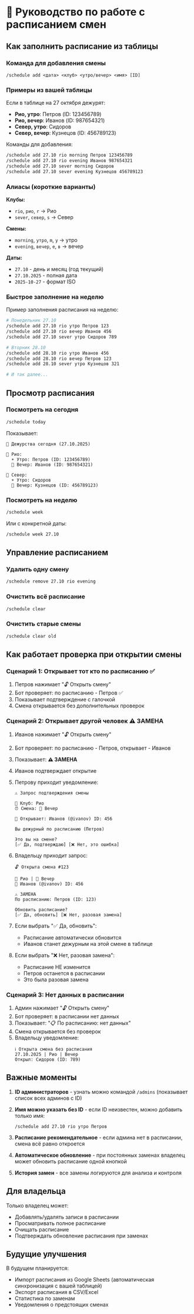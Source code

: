 # 📅 Руководство по работе с расписанием смен

## Как заполнить расписание из таблицы

### Команда для добавления смены

```
/schedule add <дата> <клуб> <утро/вечер> <имя> [ID]
```

### Примеры из вашей таблицы

Если в таблице на 27 октября дежурят:
- **Рио, утро**: Петров (ID: 123456789)
- **Рио, вечер**: Иванов (ID: 987654321)
- **Север, утро**: Сидоров
- **Север, вечер**: Кузнецов (ID: 456789123)

Команды для добавления:

```bash
/schedule add 27.10 rio morning Петров 123456789
/schedule add 27.10 rio evening Иванов 987654321
/schedule add 27.10 sever morning Сидоров
/schedule add 27.10 sever evening Кузнецов 456789123
```

### Алиасы (короткие варианты)

**Клубы:**
- `rio`, `рио`, `r` → Рио
- `sever`, `север`, `s` → Север

**Смены:**
- `morning`, `утро`, `m`, `у` → утро
- `evening`, `вечер`, `e`, `в` → вечер

**Даты:**
- `27.10` - день и месяц (год текущий)
- `27.10.2025` - полная дата
- `2025-10-27` - формат ISO

### Быстрое заполнение на неделю

Пример заполнения расписания на неделю:

```bash
# Понедельник 27.10
/schedule add 27.10 rio утро Петров 123
/schedule add 27.10 rio вечер Иванов 456
/schedule add 27.10 sever утро Сидоров 789

# Вторник 28.10
/schedule add 28.10 rio утро Иванов 456
/schedule add 28.10 rio вечер Петров 123
/schedule add 28.10 sever утро Кузнецов 321

# И так далее...
```

## Просмотр расписания

### Посмотреть на сегодня

```bash
/schedule today
```

Показывает:
```
📅 Дежурства сегодня (27.10.2025)

🏢 Рио:
  ☀️ Утро: Петров (ID: 123456789)
  🌙 Вечер: Иванов (ID: 987654321)

🏢 Север:
  ☀️ Утро: Сидоров
  🌙 Вечер: Кузнецов (ID: 456789123)
```

### Посмотреть на неделю

```bash
/schedule week
```

Или с конкретной даты:

```bash
/schedule week 27.10
```

## Управление расписанием

### Удалить одну смену

```bash
/schedule remove 27.10 rio evening
```

### Очистить всё расписание

```bash
/schedule clear
```

### Очистить старые смены

```bash
/schedule clear old
```

## Как работает проверка при открытии смены

### Сценарий 1: Открывает тот кто по расписанию ✅

1. Петров нажимает "🔓 Открыть смену"
2. Бот проверяет: по расписанию - Петров ✅
3. Показывает подтверждение с галочкой
4. Смена открывается без дополнительных проверок

### Сценарий 2: Открывает другой человек ⚠️ ЗАМЕНА

1. Иванов нажимает "🔓 Открыть смену"
2. Бот проверяет: по расписанию - Петров, открывает - Иванов
3. Показывает: **⚠️ ЗАМЕНА**
4. Иванов подтверждает открытие
5. Петрову приходит уведомление:
   ```
   ⚠️ Запрос подтверждения смены
   
   🏢 Клуб: Рио
   ⏰ Смена: 🌙 Вечер
   
   👤 Открывает: Иванов (@ivanov) ID: 456
   
   Вы дежурный по расписанию (Петров)
   
   Это вы на смене?
   [✅ Да, подтверждаю] [❌ Нет, это ошибка]
   ```

6. Владельцу приходит запрос:
   ```
   🔓 Открыта смена #123
   
   🏢 Рио | 🌙 Вечер
   👤 Иванов (@ivanov) ID: 456
   
   ⚠️ ЗАМЕНА
   По расписанию: Петров (ID: 123)
   
   Обновить расписание?
   [✅ Да, обновить] [❌ Нет, разовая замена]
   ```

7. Если выбрать "✅ Да, обновить":
   - Расписание автоматически обновится
   - Иванов станет дежурным на этой смене в таблице

8. Если выбрать "❌ Нет, разовая замена":
   - Расписание НЕ изменится
   - Петров останется в расписании
   - Это была разовая замена

### Сценарий 3: Нет данных в расписании

1. Админ нажимает "🔓 Открыть смену"
2. Бот проверяет: в расписании нет данных
3. Показывает: "📋 По расписанию: нет данных"
4. Смена открывается без проверок
5. Владельцу уведомление:
   ```
   ℹ️ Открыта смена без расписания
   27.10.2025 | Рио | Вечер
   Открыл: Сидоров (ID: 789)
   ```

## Важные моменты

1. **ID администраторов** - узнать можно командой `/admins` (показывает список всех админов с ID)

2. **Имя можно указать без ID** - если ID неизвестен, можно добавить только имя:
   ```
   /schedule add 27.10 rio утро Петров
   ```

3. **Расписание рекомендательное** - если админа нет в расписании, смена всё равно откроется

4. **Автоматическое обновление** - при постоянных заменах владелец может обновить расписание одной кнопкой

5. **История замен** - все замены логируются для анализа и контроля

## Для владельца

Только владелец может:
- Добавлять/удалять записи в расписании
- Просматривать полное расписание
- Очищать расписание
- Подтверждать обновление расписания при заменах

## Будущие улучшения

В будущем планируется:
- Импорт расписания из Google Sheets (автоматическая синхронизация с вашей таблицей)
- Экспорт расписания в CSV/Excel
- Статистика по заменам
- Уведомления о предстоящих сменах

